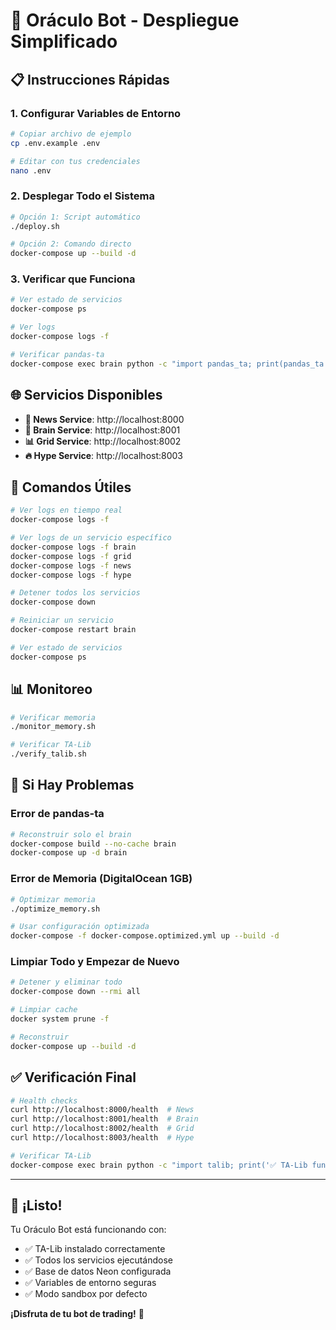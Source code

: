 # 🚀 Oráculo Bot - Despliegue Simplificado

## 📋 Instrucciones Rápidas

### 1. Configurar Variables de Entorno
```bash
# Copiar archivo de ejemplo
cp .env.example .env

# Editar con tus credenciales
nano .env
```

### 2. Desplegar Todo el Sistema
```bash
# Opción 1: Script automático
./deploy.sh

# Opción 2: Comando directo
docker-compose up --build -d
```

### 3. Verificar que Funciona
```bash
# Ver estado de servicios
docker-compose ps

# Ver logs
docker-compose logs -f

# Verificar pandas-ta
docker-compose exec brain python -c "import pandas_ta; print(pandas_ta.__version__)"
```

## 🌐 Servicios Disponibles

- **📰 News Service**: http://localhost:8000
- **🧠 Brain Service**: http://localhost:8001  
- **📊 Grid Service**: http://localhost:8002
- **🔥 Hype Service**: http://localhost:8003

## 🔧 Comandos Útiles

```bash
# Ver logs en tiempo real
docker-compose logs -f

# Ver logs de un servicio específico
docker-compose logs -f brain
docker-compose logs -f grid
docker-compose logs -f news
docker-compose logs -f hype

# Detener todos los servicios
docker-compose down

# Reiniciar un servicio
docker-compose restart brain

# Ver estado de servicios
docker-compose ps
```

## 📊 Monitoreo

```bash
# Verificar memoria
./monitor_memory.sh

# Verificar TA-Lib
./verify_talib.sh
```

## 🚨 Si Hay Problemas

### Error de pandas-ta
```bash
# Reconstruir solo el brain
docker-compose build --no-cache brain
docker-compose up -d brain
```

### Error de Memoria (DigitalOcean 1GB)
```bash
# Optimizar memoria
./optimize_memory.sh

# Usar configuración optimizada
docker-compose -f docker-compose.optimized.yml up --build -d
```

### Limpiar Todo y Empezar de Nuevo
```bash
# Detener y eliminar todo
docker-compose down --rmi all

# Limpiar cache
docker system prune -f

# Reconstruir
docker-compose up --build -d
```

## ✅ Verificación Final

```bash
# Health checks
curl http://localhost:8000/health  # News
curl http://localhost:8001/health  # Brain
curl http://localhost:8002/health  # Grid
curl http://localhost:8003/health  # Hype

# Verificar TA-Lib
docker-compose exec brain python -c "import talib; print('✅ TA-Lib funciona')"
```

---

## 🎉 ¡Listo!

Tu Oráculo Bot está funcionando con:
- ✅ TA-Lib instalado correctamente
- ✅ Todos los servicios ejecutándose
- ✅ Base de datos Neon configurada
- ✅ Variables de entorno seguras
- ✅ Modo sandbox por defecto

**¡Disfruta de tu bot de trading!** 🚀 